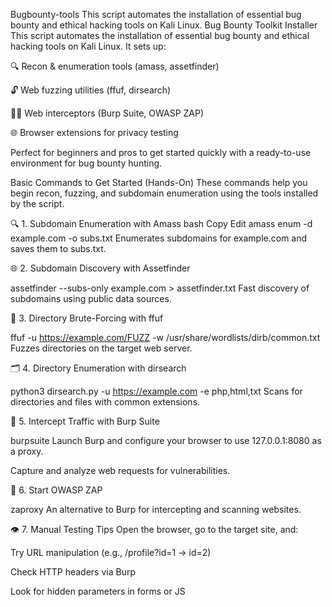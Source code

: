 Bugbounty-tools
This script automates the installation of essential bug bounty and ethical hacking tools on Kali Linux.
Bug Bounty Toolkit Installer
This script automates the installation of essential bug bounty and ethical hacking tools on Kali Linux. It sets up:

🔍 Recon & enumeration tools (amass, assetfinder)

🔓 Web fuzzing utilities (ffuf, dirsearch)

🕵️‍♂️ Web interceptors (Burp Suite, OWASP ZAP)

🌐 Browser extensions for privacy testing

Perfect for beginners and pros to get started quickly with a ready-to-use environment for bug bounty hunting.

Basic Commands to Get Started (Hands-On)
These commands help you begin recon, fuzzing, and subdomain enumeration using the tools installed by the script.

🔍 1. Subdomain Enumeration with Amass
bash
Copy
Edit
amass enum -d example.com -o subs.txt
Enumerates subdomains for example.com and saves them to subs.txt.

🌐 2. Subdomain Discovery with Assetfinder

assetfinder --subs-only example.com > assetfinder.txt
Fast discovery of subdomains using public data sources.

🚪 3. Directory Brute-Forcing with ffuf

ffuf -u https://example.com/FUZZ -w /usr/share/wordlists/dirb/common.txt
Fuzzes directories on the target web server.

🗂 4. Directory Enumeration with dirsearch

python3 dirsearch.py -u https://example.com -e php,html,txt
Scans for directories and files with common extensions.

🧪 5. Intercept Traffic with Burp Suite

burpsuite
Launch Burp and configure your browser to use 127.0.0.1:8080 as a proxy.

Capture and analyze web requests for vulnerabilities.

🔁 6. Start OWASP ZAP

zaproxy
An alternative to Burp for intercepting and scanning websites.

👁 7. Manual Testing Tips
Open the browser, go to the target site, and:

Try URL manipulation (e.g., /profile?id=1 → id=2)

Check HTTP headers via Burp

Look for hidden parameters in forms or JS
